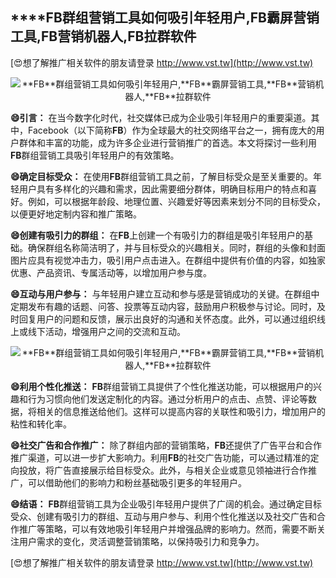 ## ****FB**群组营销工具如何吸引年轻用户,**FB**霸屏营销工具,**FB**营销机器人,**FB**拉群软件**

[😍想了解推广相关软件的朋友请登录 http://www.vst.tw](http://www.vst.tw)

 <center><img src="https://vst.tw/MP4/tuiguang/png/7.png" alt="**FB**群组营销工具如何吸引年轻用户,**FB**霸屏营销工具,**FB**营销机器人,**FB**拉群软件"></center>

**😄引言：**
在当今数字化时代，社交媒体已成为企业吸引年轻用户的重要渠道。其中，Facebook（以下简称**FB**）作为全球最大的社交网络平台之一，拥有庞大的用户群体和丰富的功能，成为许多企业进行营销推广的首选。本文将探讨一些利用**FB**群组营销工具吸引年轻用户的有效策略。

**😄确定目标受众：**
在使用**FB**群组营销工具之前，了解目标受众是至关重要的。年轻用户具有多样化的兴趣和需求，因此需要细分群体，明确目标用户的特点和喜好。例如，可以根据年龄段、地理位置、兴趣爱好等因素来划分不同的目标受众，以便更好地定制内容和推广策略。

**😄创建有吸引力的群组：**
在**FB**上创建一个有吸引力的群组是吸引年轻用户的基础。确保群组名称简洁明了，并与目标受众的兴趣相关。同时，群组的头像和封面图片应具有视觉冲击力，吸引用户点击进入。在群组中提供有价值的内容，如独家优惠、产品资讯、专属活动等，以增加用户参与度。

**😄互动与用户参与：**
与年轻用户建立互动和参与感是营销成功的关键。在群组中定期发布有趣的话题、问答、投票等互动内容，鼓励用户积极参与讨论。同时，及时回复用户的问题和反馈，展示出良好的沟通和关怀态度。此外，可以通过组织线上或线下活动，增强用户之间的交流和互动。

 <center><img src="https://vst.tw/MP4/tuiguang/png/2.png" alt="**FB**群组营销工具如何吸引年轻用户,**FB**霸屏营销工具,**FB**营销机器人,**FB**拉群软件"></center>

**😄利用个性化推送：**
**FB**群组营销工具提供了个性化推送功能，可以根据用户的兴趣和行为习惯向他们发送定制化的内容。通过分析用户的点击、点赞、评论等数据，将相关的信息推送给他们。这样可以提高内容的关联性和吸引力，增加用户的粘性和转化率。

**😄社交广告和合作推广：**
除了群组内部的营销策略，**FB**还提供了广告平台和合作推广渠道，可以进一步扩大影响力。利用**FB**的社交广告功能，可以通过精准的定向投放，将广告直接展示给目标受众。此外，与相关企业或意见领袖进行合作推广，可以借助他们的影响力和粉丝基础吸引更多的年轻用户。

**😄结语：**
**FB**群组营销工具为企业吸引年轻用户提供了广阔的机会。通过确定目标受众、创建有吸引力的群组、互动与用户参与、利用个性化推送以及社交广告和合作推广等策略，可以有效地吸引年轻用户并增强品牌的影响力。然而，需要不断关注用户需求的变化，灵活调整营销策略，以保持吸引力和竞争力。

[😍想了解推广相关软件的朋友请登录 http://www.vst.tw](http://www.vst.tw)



